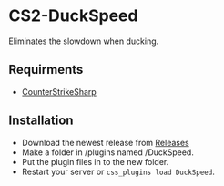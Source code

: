 # CS2-DuckSpeed
Eliminates the slowdown when ducking.

## Requirments
- [CounterStrikeSharp](https://github.com/roflmuffin/CounterStrikeSharp/)

## Installation
- Download the newest release from [Releases](https://github.com/qstage/CS2-DuckSpeed/releases)
- Make a folder in /plugins named /DuckSpeed.
- Put the plugin files in to the new folder.
- Restart your server or `css_plugins load DuckSpeed`.
